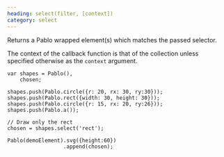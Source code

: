 ```yaml
--- 
heading: select(filter, [context])
category: select
---
```


Returns a Pablo wrapped element(s) which matches the passed selector.

The context of the callback function is that of the collection unless specified otherwise as the `context` argument.

    var shapes = Pablo(),
        chosen;

    shapes.push(Pablo.circle({r: 20, rx: 30, ry:30}));
    shapes.push(Pablo.rect({width: 30, height: 30}));
    shapes.push(Pablo.circle({r: 15, rx: 20, ry:26}));
    shapes.push(Pablo.a());

    // Draw only the rect
    chosen = shapes.select('rect');

    Pablo(demoElement).svg({height:60})
                      .append(chosen);
